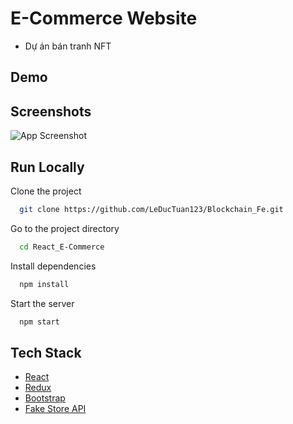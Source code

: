 # E-Commerce Website

- Dự án bán tranh NFT

## Demo

<!-- ## Features

- Easy to integrate with Backend
- Fully Responsive -->

## Screenshots

![App Screenshot](https://i.seadn.io/s/primary-drops/0x7e50af303a0422ebec6bc198034a2430bbe0195c/32578588:about:media:fac757ed-80e3-47ba-b2ec-365eeb04f070.gif?auto=format&dpr=1&w=1920)

## Run Locally

Clone the project

```bash
  git clone https://github.com/LeDucTuan123/Blockchain_Fe.git
```

Go to the project directory

```bash
  cd React_E-Commerce
```

Install dependencies

```bash
  npm install
```

Start the server

```bash
  npm start
```

## Tech Stack

- [React](https://reactjs.org/)
- [Redux](https://redux.js.org/)
- [Bootstrap](https://getbootstrap.com/)
- [Fake Store API](https://fakestoreapi.com/)

<!-- ## Contributing -->

<!-- ## Feedback -->
